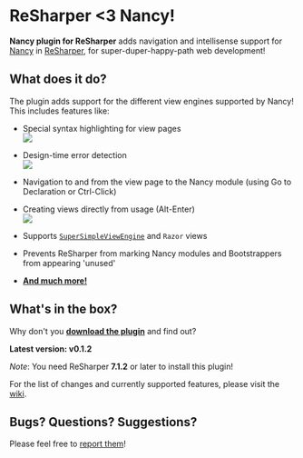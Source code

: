 # **ReSharper <3 Nancy!**

**Nancy plugin for ReSharper** adds navigation and intellisense support for [Nancy](http://nancyfx.org/) in [ReSharper](http://www.jetbrains.com/resharper/), for super-duper-happy-path web development!

## What does it do?

The plugin adds support for the different view engines supported by Nancy! This includes features like:

- Special syntax highlighting for view pages  
![](http://i.imgur.com/xu2htE4.png)

- Design-time error detection  
![](http://i.imgur.com/Dj5eenY.png)

- Navigation to and from the view page to the Nancy module (using Go to Declaration or Ctrl-Click)  

- Creating views directly from usage (Alt-Enter)  
![](http://i.imgur.com/Nos475K.png)

- Supports [`SuperSimpleViewEngine`](https://github.com/NancyFx/Nancy/wiki/The-Super-Simple-View-Engine) and `Razor` views

- Prevents ReSharper from marking Nancy modules and Bootstrappers from appearing 'unused'

- [**And much more!**](https://github.com/hmemcpy/Nancy-ReSharper-Plugin/wiki)

## What's in the box?

Why don't you [**download the plugin**](http://dl.bintray.com/content/hmemcpy/Nancy-ReSharper-Plugin/NancyReSharperPlugin.0.1.2.msi?direct) and find out?

**Latest version: v0.1.2**

*Note*: You need ReSharper **7.1.2** or later to install this plugin!

For the list of changes and currently supported features, please visit the [wiki](wiki).

## Bugs? Questions? Suggestions?

Please feel free to [report them](issues)!
